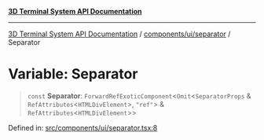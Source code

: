 [**3D Terminal System API Documentation**](../../../../README.md)

***

[3D Terminal System API Documentation](../../../../README.md) / [components/ui/separator](../README.md) / Separator

# Variable: Separator

> `const` **Separator**: `ForwardRefExoticComponent`\<`Omit`\<`SeparatorProps` & `RefAttributes`\<`HTMLDivElement`\>, `"ref"`\> & `RefAttributes`\<`HTMLDivElement`\>\>

Defined in: [src/components/ui/separator.tsx:8](https://github.com/Dicommunitas/ThreeJS_Terminal_3D/blob/2ffad36b03338064b23ef8f941c65d1facfc3d76/src/components/ui/separator.tsx#L8)
